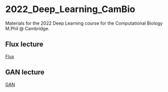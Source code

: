 # 2022_Deep_Learning_CamBio
Materials for the 2022 Deep Learning course for the Computational Biology M.Phil @ Cambridge.

## Flux lecture

[Flux](Lectures/lecture8_Flux.html)

## GAN lecture

[GAN](Lectures/lecture9_GANS.html)


